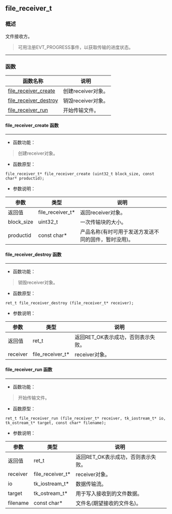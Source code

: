 ## file\_receiver\_t
### 概述
文件接收方。   > 可用注册EVT_PROGRESS事件，以获取传输的进度状态。
----------------------------------
### 函数
<p id="file_receiver_t_methods">

| 函数名称 | 说明 | 
| -------- | ------------ | 
| <a href="#file_receiver_t_file_receiver_create">file\_receiver\_create</a> | 创建receiver对象。 |
| <a href="#file_receiver_t_file_receiver_destroy">file\_receiver\_destroy</a> | 销毁receiver对象。 |
| <a href="#file_receiver_t_file_receiver_run">file\_receiver\_run</a> | 开始传输文件。 |
#### file\_receiver\_create 函数
-----------------------

* 函数功能：

> <p id="file_receiver_t_file_receiver_create">创建receiver对象。

* 函数原型：

```
file_receiver_t* file_receiver_create (uint32_t block_size, const char* productid);
```

* 参数说明：

| 参数 | 类型 | 说明 |
| -------- | ----- | --------- |
| 返回值 | file\_receiver\_t* | 返回receiver对象。 |
| block\_size | uint32\_t | 一次传输块的大小。 |
| productid | const char* | 产品名称(有时可用于发送方发送不同的固件，暂时没用)。 |
#### file\_receiver\_destroy 函数
-----------------------

* 函数功能：

> <p id="file_receiver_t_file_receiver_destroy">销毁receiver对象。

* 函数原型：

```
ret_t file_receiver_destroy (file_receiver_t* receiver);
```

* 参数说明：

| 参数 | 类型 | 说明 |
| -------- | ----- | --------- |
| 返回值 | ret\_t | 返回RET\_OK表示成功，否则表示失败。 |
| receiver | file\_receiver\_t* | receiver对象。 |
#### file\_receiver\_run 函数
-----------------------

* 函数功能：

> <p id="file_receiver_t_file_receiver_run">开始传输文件。

* 函数原型：

```
ret_t file_receiver_run (file_receiver_t* receiver, tk_iostream_t* io, tk_ostream_t* target, const char* filename);
```

* 参数说明：

| 参数 | 类型 | 说明 |
| -------- | ----- | --------- |
| 返回值 | ret\_t | 返回RET\_OK表示成功，否则表示失败。 |
| receiver | file\_receiver\_t* | receiver对象。 |
| io | tk\_iostream\_t* | 数据传输流。 |
| target | tk\_ostream\_t* | 用于写入接收到的文件数据。 |
| filename | const char* | 文件名(期望接收的文件名)。 |
